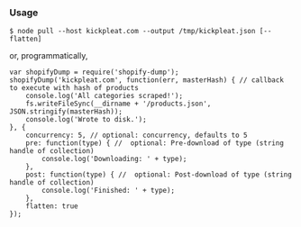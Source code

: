 

### Usage

`$ node pull --host kickpleat.com --output /tmp/kickpleat.json [--flatten]`

or, programmatically,

```
var shopifyDump = require('shopify-dump');
shopifyDump('kickpleat.com', function(err, masterHash) { // callback to execute with hash of products
	console.log('All categories scraped!');
	fs.writeFileSync(__dirname + '/products.json', JSON.stringify(masterHash));
	console.log('Wrote to disk.');
}, {
	concurrency: 5, // optional: concurrency, defaults to 5
	pre: function(type) { //  optional: Pre-download of type (string handle of collection)
		console.log('Downloading: ' + type);
	},
	post: function(type) { //  optional: Post-download of type (string handle of collection)
		console.log('Finished: ' + type);
	},
	flatten: true
});
```
